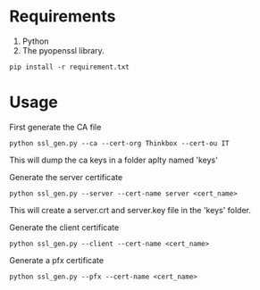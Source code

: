 # Requirements

1. Python
2. The pyopenssl library.

```
pip install -r requirement.txt
```

# Usage

First generate the CA file

```
python ssl_gen.py --ca --cert-org Thinkbox --cert-ou IT
```
This will dump the ca keys in a folder aplty named 'keys'

Generate the server certificate
```
python ssl_gen.py --server --cert-name server <cert_name>
```

This will create a server.crt and server.key file in the 'keys' folder.

Generate the client certificate
```
python ssl_gen.py --client --cert-name <cert_name>
```

Generate a pfx certificate
```
python ssl_gen.py --pfx --cert-name <cert_name>
```


